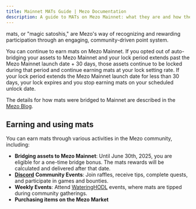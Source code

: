 ```yaml
---
title: Mainnet MATs Guide | Mezo Documentation
description: A guide to MATs on Mezo Mainnet: what they are and how they work.
---
```


mats, or "magic satoshis," are Mezo's way of recognizing and rewarding participation through an engaging, community-driven point system.

You can continue to earn mats on Mezo Mainnet. If you opted out of auto-bridging your assets to Mezo Mainnet and your lock period extends past the Mezo Mainnet launch date + 30 days, those assets continue to be locked during that period and continue earning mats at your lock setting rate. If your lock period extends the Mezo Mainnet launch date for less than 30 days, your lock expires and you stop earning mats on your scheduled unlock date.

The details for how mats were bridged to Mainnet are described in the [Mezo Blog](https://mezo.org/blog/final-steps-before-mainnet-activating-your-mats-rewards/).

## Earning and using mats

You can earn mats through various activities in the Mezo community, including:

* **Bridging assets to Mezo Mainnet**: Until June 30th, 2025, you are eligible for a one-time bridge bonus. The mats rewards will be calculated and delivered after that date.
* [**Discord**](https://discord.com/invite/mezo) **Community Events**: Join raffles, receive tips, complete quests, and participate in games and bounties.
* **Weekly Events**: Attend [WateringHODL](https://discord.com/invite/mezo) events, where mats are tipped during community gatherings.
* **Purchasing items on the Mezo Market**